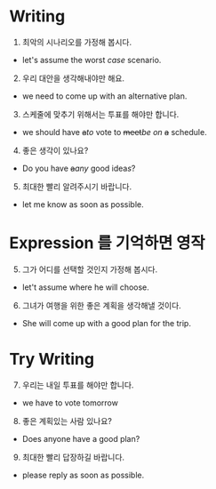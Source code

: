 # Writing
1. 최악의 시나리오를 가정해 봅시다.
- let's assume the worst *case* scenario.
2. 우리 대안을 생각해내야만 해요.
- we need to come up with an alternative plan.
3. 스케줄에 맞추기 위해서는 투표를 해야만 합니다.
- we should have ~~a~~*to* vote to ~~meet~~*be on* ~~a~~ schedule.
4. 좋은 생각이 있나요?
- Do you have ~~a~~*any* good idea*s*?
5. 최대한 빨리 알려주시기 바랍니다.
- let me know as soon as possible.

# Expression 를 기억하면 영작 
5. 그가 어디를 선택할 것인지 가정해 봅시다.
- let't assume where he will choose.

6. 그녀가 여행을 위한 좋은 계획을 생각해낼 것이다.
- She will come up with a good plan for the trip.

# Try Writing
7. 우리는 내일 투표를 해야만 합니다.
- we have to vote tomorrow

8. 좋은 계획있는 사람 있나요?
- Does anyone have a good plan?

9. 최대한 빨리 답장하길 바랍니다.
- please reply as soon as possible.



